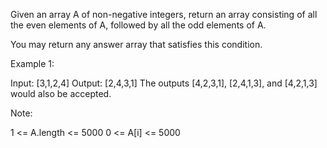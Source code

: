 ﻿Given an array A of non-negative integers, return an array consisting of all the even elements of A, followed by all the odd elements of A.

You may return any answer array that satisfies this condition.



Example 1:

Input: [3,1,2,4]
Output: [2,4,3,1]
The outputs [4,2,3,1], [2,4,1,3], and [4,2,1,3] would also be accepted.


Note:

1 <= A.length <= 5000
0 <= A[i] <= 5000